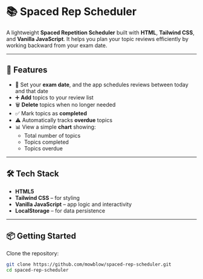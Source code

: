 # 📚 Spaced Rep Scheduler

A lightweight **Spaced Repetition Scheduler** built with **HTML**, **Tailwind CSS**, and **Vanilla JavaScript**. It helps you plan your topic reviews efficiently by working backward from your exam date.

---

## 🚀 Features

- 📅 Set your **exam date**, and the app schedules reviews between today and that date
- ➕ **Add** topics to your review list
- 🗑️ **Delete** topics when no longer needed
- ✅ Mark topics as **completed**
- ⚠️ Automatically tracks **overdue** topics
- 📊 View a simple **chart** showing:
  - Total number of topics
  - Topics completed
  - Topics overdue

---

## 🛠️ Tech Stack

- **HTML5**
- **Tailwind CSS** – for styling
- **Vanilla JavaScript** – app logic and interactivity
- **LocalStorage** – for data persistence

---

## 📦 Getting Started

Clone the repository:

```bash
git clone https://github.com/mowblow/spaced-rep-scheduler.git
cd spaced-rep-scheduler




